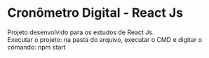 # Cronômetro Digital - React Js

Projeto desenvolvido para os estudos de React Js.<br>
Executar o projeto: na pasta do arquivo, executar o CMD e digitar o comando: npm start<br>
<img src="/GedsonMonteiro/cronometro-reactJs/raw/master/cronometro.gif" alt="" style="max-width:100%;">
